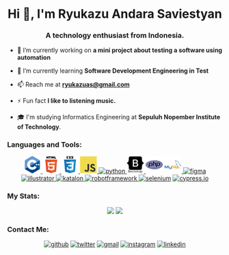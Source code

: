 <h1 align="center">Hi 👋, I'm Ryukazu Andara Saviestyan</h1>
<h3 align="center">A technology enthusiast from Indonesia.</h3>

- 🔭 I’m currently working on **a mini project about testing a software using automation**

- 🌱 I’m currently learning **Software Development Engineering in Test**

- 📫 Reach me at **ryukazuas@gmail.com**

- ⚡ Fun fact **I like to listening music.**

- 🎓 I'm studying Informatics Engineering at **Sepuluh Nopember Institute of Technology**.

<h3 align="left">Languages and Tools:</h3>
<p align="center"> 
<a href="https://www.w3schools.com/cpp/" target="_blank"> <img src="https://raw.githubusercontent.com/devicons/devicon/master/icons/cplusplus/cplusplus-original.svg" alt="cplusplus" width="40" height="40"/> </a>
  <a href="https://www.w3.org/html/" target="_blank"> <img src="https://raw.githubusercontent.com/devicons/devicon/master/icons/html5/html5-original-wordmark.svg" alt="html5" width="40" height="40"/> </a>
<a href="https://www.w3schools.com/css/" target="_blank"> <img src="https://raw.githubusercontent.com/devicons/devicon/master/icons/css3/css3-original-wordmark.svg" alt="css3" width="40" height="40"/> </a>
<a href="https://developer.mozilla.org/en-US/docs/Web/JavaScript" target="_blank"> <img src="https://raw.githubusercontent.com/devicons/devicon/master/icons/javascript/javascript-original.svg" alt="javascript" width="40" height="40"/> </a>
<a href="https://www.python.org" target="_blank"> <img src="https://upload.wikimedia.org/wikipedia/commons/thumb/c/c3/Python-logo-notext.svg/1869px-Python-logo-notext.svg.png" alt="python" width="40" height="40"/> </a>
<a href="https://getbootstrap.com" target="_blank"> <img src="https://raw.githubusercontent.com/devicons/devicon/master/icons/bootstrap/bootstrap-plain-wordmark.svg" alt="bootstrap" width="40" height="40"/> </a>
<a href="https://www.php.net" target="_blank"> <img src="https://raw.githubusercontent.com/devicons/devicon/master/icons/php/php-original.svg" alt="php" width="40" height="40"/></a>
<a href="https://www.mysql.com/" target="_blank"> <img src="https://raw.githubusercontent.com/devicons/devicon/master/icons/mysql/mysql-original-wordmark.svg" alt="mysql" width="40" height="40"/> </a>
<a href="https://www.figma.com/" target="_blank"> <img src="https://www.vectorlogo.zone/logos/figma/figma-icon.svg" alt="figma" width="40" height="40"/> </a>
<a href="https://www.adobe.com/in/products/illustrator.html" target="_blank"> <img src="https://www.vectorlogo.zone/logos/adobe_illustrator/adobe_illustrator-icon.svg" alt="illustrator" width="40" height="40"/> </a>
<a href="https://katalon.com" target="_blank"> <img src="https://upload.wikimedia.org/wikipedia/commons/thumb/e/e4/Katalon-logo-vector.svg/2048px-Katalon-logo-vector.svg.png" alt="katalon" width="40" height="40"/> </a>
<a href="https://robotframework.org" target="_blank"> <img src="https://upload.wikimedia.org/wikipedia/commons/e/e4/Robot-framework-logo.png" alt="robotframework" width="40" height="40"/> </a>
<a href="https://www.selenium.dev" target="_blank"> <img src="https://cdn.jsdelivr.net/gh/devicons/devicon/icons/selenium/selenium-original.svg" alt="selenium" width="40" height="40"/></a>
<a href="https://www.cypress.io" target="_blank"> <img src="https://www.opencodez.com/wp-content/uploads/2019/12/cypress-logo.png" alt="cypress.io" width="40" height="40"/></a>
</p>

<h3 align="left">My Stats:</h3>
<p align="center"> 
<a href="https://github.com/rykz-s">
<img src="https://github-readme-stats.vercel.app/api?username=rykz-s&count_private=true&show_icons=true&theme=gruvbox" /></a>
<a href="https://github.com/rykz-s/">
<img width = "40%"src="https://github-readme-stats.vercel.app/api/top-langs/?username=rykz-s&layout=compact&theme=gruvbox" /></a>
 </p>
  
<h3 align="left">Contact Me:</h3>
<p align="center"> 
<a href = https://github.com/rykz-s><img src='https://img.icons8.com/color/2x/github--v1.png' alt='github' height='40'></a>
<a href = https://www.twitter.com/ryukazu_s/><img src='https://img.icons8.com/cute-clipart/64/000000/twitter.png' alt='twitter' height='40'></a>
<a href = "mailto:ryukazuas@gmail.com"><img src='https://img.icons8.com/color/48/000000/gmail.png' alt='gmail' height='40'></a>
<a href = https://www.instagram.com/ryukazu_s/><img src='https://img.icons8.com/cute-clipart/64/000000/instagram-new.png' alt='instagram' height='40'></a>
<a href = https://www.linkedin.com/in/ryukazu-saviestyan-2a09431b9><img src='https://img.icons8.com/color/2x/linkedin.png' alt='linkedin' height='40'></a>
</p>

